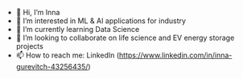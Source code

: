 - 👋 Hi, I’m Inna
- 👀 I’m interested in ML & AI applications for industry
- 🌱 I’m currently learning Data Science
- 💞️ I’m looking to collaborate on life science and EV energy storage projects
- 📫 How to reach me: LinkedIn (https://www.linkedin.com/in/inna-gurevitch-43256435/)

<!---
InnaG33/InnaG33 is a ✨ special ✨ repository because its `README.md` (this file) appears on your GitHub profile.
You can click the Preview link to take a look at your changes.
--->

